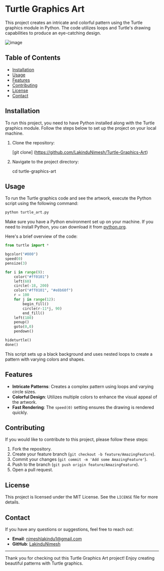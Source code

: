 
# Turtle Graphics Art

This project creates an intricate and colorful pattern using the Turtle graphics module in Python. The code utilizes loops and Turtle's drawing capabilities to produce an eye-catching design.

![image](https://github.com/LakinduNimesh/Turtle-Graphics-Art/assets/149768006/4be35ff2-2eee-46c2-9c53-30f6ddedbde9)



## Table of Contents

- [Installation](#installation)
- [Usage](#usage)
- [Features](#features)
- [Contributing](#contributing)
- [License](#license)
- [Contact](#contact)

## Installation

To run this project, you need to have Python installed along with the Turtle graphics module. Follow the steps below to set up the project on your local machine.

1. Clone the repository:
  
   [git clone] (https://github.com/LakinduNimesh/Turtle-Graphics-Art)
 
2. Navigate to the project directory:
   
   cd turtle-graphics-art
 

## Usage

To run the Turtle graphics code and see the artwork, execute the Python script using the following command:

```sh
python turtle_art.py
```

Make sure you have a Python environment set up on your machine. If you need to install Python, you can download it from [python.org](https://www.python.org/).

Here's a brief overview of the code:

```python
from turtle import *

bgcolor("#000")
speed(0)
pensize(3)

for i in range(9):
    color("#ff0101")
    left(60)
    circle(-18, 200)
    color("#ff0101", "#e8b60f")
    r = 100
    for j in range(12):
        begin_fill()
        circle(r-11*j, 90)
        end_fill()
    left(180)
    penup()
    goto(0,0)
    pendown()

hideturtle()
done()
```

This script sets up a black background and uses nested loops to create a pattern with varying colors and shapes.

## Features

- **Intricate Patterns**: Creates a complex pattern using loops and varying circle sizes.
- **Colorful Design**: Utilizes multiple colors to enhance the visual appeal of the artwork.
- **Fast Rendering**: The `speed(0)` setting ensures the drawing is rendered quickly.

## Contributing

If you would like to contribute to this project, please follow these steps:

1. Fork the repository.
2. Create your feature branch (`git checkout -b feature/AmazingFeature`).
3. Commit your changes (`git commit -m 'Add some AmazingFeature'`).
4. Push to the branch (`git push origin feature/AmazingFeature`).
5. Open a pull request.

## License

This project is licensed under the MIT License. See the `LICENSE` file for more details.

## Contact

If you have any questions or suggestions, feel free to reach out:

- **Email**: nimeshlakindu1@gmail.com
- **GitHub**: [LakinduNimesh](https://github.com/LakinduNimesh)

---

Thank you for checking out this Turtle Graphics Art project! Enjoy creating beautiful patterns with Turtle graphics.
```

